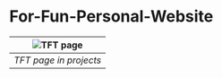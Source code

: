 # For-Fun-Personal-Website

| ![TFT page](https://github.com/bryanjiang117/For-Fun-Personal-Website/assets/66335098/df8e2b30-6a1a-4eaa-8d44-64fcb95c858a) | 
|:--:| 
|*TFT page in projects*|
